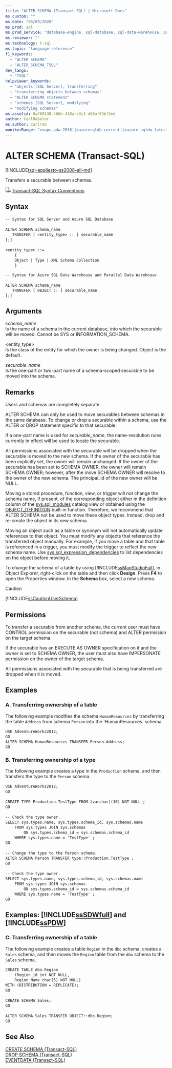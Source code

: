 ```yaml
---
title: "ALTER SCHEMA (Transact-SQL) | Microsoft Docs"
ms.custom: ""
ms.date: "03/09/2020"
ms.prod: sql
ms.prod_service: "database-engine, sql-database, sql-data-warehouse, pdw"
ms.reviewer: ""
ms.technology: t-sql
ms.topic: "language-reference"
f1_keywords: 
  - "ALTER SCHEMA"
  - "ALTER_SCHEMA_TSQL"
dev_langs: 
  - "TSQL"
helpviewer_keywords: 
  - "objects [SQL Server], transferring"
  - "transferring objects between schemas"
  - "ALTER SCHEMA statement"
  - "schemas [SQL Server], modifying"
  - "modifying schemas"
ms.assetid: 0a760138-460e-410a-a3c1-d60af03bf2ed
author: CarlRabeler
ms.author: carlrab
monikerRange: ">=aps-pdw-2016||=azuresqldb-current||=azure-sqldw-latest||>=sql-server-2016||=sqlallproducts-allversions||>=sql-server-linux-2017||=azuresqldb-mi-current"
---
```

# ALTER SCHEMA (Transact-SQL)
[!INCLUDE[tsql-appliesto-ss2008-all-md](../../includes/tsql-appliesto-ss2008-all-md.md)]

  Transfers a securable between schemas.  
  
 ![Topic link icon](../../database-engine/configure-windows/media/topic-link.gif "Topic link icon") [Transact-SQL Syntax Conventions](../../t-sql/language-elements/transact-sql-syntax-conventions-transact-sql.md)  
  
## Syntax  
  
```  
-- Syntax for SQL Server and Azure SQL Database  
  
ALTER SCHEMA schema_name   
   TRANSFER [ <entity_type> :: ] securable_name   
[;]  
  
<entity_type> ::=  
    {  
    Object | Type | XML Schema Collection  
    }  
```  
  
```  
-- Syntax for Azure SQL Data Warehouse and Parallel Data Warehouse  
  
ALTER SCHEMA schema_name   
   TRANSFER [ OBJECT :: ] securable_name   
[;]  
```  
  
## Arguments  
 *schema_name*  
 Is the name of a schema in the current database, into which the securable will be moved. Cannot be SYS or INFORMATION_SCHEMA.  
  
 \<entity_type>  
 Is the class of the entity for which the owner is being changed. Object is the default.  
  
 *securable_name*  
 Is the one-part or two-part name of a schema-scoped securable to be moved into the schema.  
  
## Remarks  
 Users and schemas are completely separate.  
  
 ALTER SCHEMA can only be used to move securables between schemas in the same database. To change or drop a securable within a schema, use the ALTER or DROP statement specific to that securable.  
  
 If a one-part name is used for *securable_name*, the name-resolution rules currently in effect will be used to locate the securable.  
  
 All permissions associated with the securable will be dropped when the securable is moved to the new schema. If the owner of the securable has been explicitly set, the owner will remain unchanged. If the owner of the securable has been set to SCHEMA OWNER, the owner will remain SCHEMA OWNER; however, after the move SCHEMA OWNER will resolve to the owner of the new schema. The principal_id of the new owner will be NULL.  
  
 Moving a stored procedure, function, view, or trigger will not change the schema name, if present, of the corresponding object either in the definition column of the [sys.sql_modules](../../relational-databases/system-catalog-views/sys-sql-modules-transact-sql.md) catalog view or obtained using the [OBJECT_DEFINITION](../../t-sql/functions/object-definition-transact-sql.md) built-in function. Therefore, we recommend that ALTER SCHEMA not be used to move these object types. Instead, drop and re-create the object in its new schema.  
  
 Moving an object such as a table or synonym will not automatically update references to that object. You must modify any objects that reference the transferred object manually. For example, if you move a table and that table is referenced in a trigger, you must modify the trigger to reflect the new schema name. Use [sys.sql_expression_dependencies](../../relational-databases/system-catalog-views/sys-sql-expression-dependencies-transact-sql.md) to list dependencies on the object before moving it.  

 To change the schema of a table by using [!INCLUDE[ssManStudioFull](../../includes/ssmanstudiofull-md.md)], in Object Explorer, right-click on the table and then click **Design**. Press **F4** to open the Properties window. In the **Schema** box, select a new schema.  
  
> [!CAUTION]  
>  [!INCLUDE[ssCautionUserSchema](../../includes/sscautionuserschema-md.md)]  
  
## Permissions  
 To transfer a securable from another schema, the current user must have CONTROL permission on the securable (not schema) and ALTER permission on the target schema.  
  
 If the securable has an EXECUTE AS OWNER specification on it and the owner is set to SCHEMA OWNER, the user must also have IMPERSONATE permission on the owner of the target schema.  
  
 All permissions associated with the securable that is being transferred are dropped when it is moved.  
  
## Examples  
  
### A. Transferring ownership of a table  
 The following example modifies the schema `HumanResources` by transferring the table `Address` from schema `Person` into the 'HumanResources` schema.  
  
```  
USE AdventureWorks2012;  
GO  
ALTER SCHEMA HumanResources TRANSFER Person.Address;  
GO  
```  
  
### B. Transferring ownership of a type  
 The following example creates a type in the `Production` schema, and then transfers the type to the `Person` schema.  
  
```  
USE AdventureWorks2012;  
GO  
  
CREATE TYPE Production.TestType FROM [varchar](10) NOT NULL ;  
GO  
  
-- Check the type owner.  
SELECT sys.types.name, sys.types.schema_id, sys.schemas.name  
    FROM sys.types JOIN sys.schemas   
        ON sys.types.schema_id = sys.schemas.schema_id   
    WHERE sys.types.name = 'TestType' ;  
GO  
  
-- Change the type to the Person schema.  
ALTER SCHEMA Person TRANSFER type::Production.TestType ;  
GO  
  
-- Check the type owner.  
SELECT sys.types.name, sys.types.schema_id, sys.schemas.name  
    FROM sys.types JOIN sys.schemas   
        ON sys.types.schema_id = sys.schemas.schema_id   
    WHERE sys.types.name = 'TestType' ;  
GO  
```  
  
## Examples: [!INCLUDE[ssSDWfull](../../includes/sssdwfull-md.md)] and [!INCLUDE[ssPDW](../../includes/sspdw-md.md)]  
  
### C. Transferring ownership of a table  
 The following example creates a table `Region` in the `dbo` schema, creates a `Sales` schema, and then moves the `Region` table from the `dbo` schema to the `Sales` schema.  
  
```  
CREATE TABLE dbo.Region   
    (Region_id int NOT NULL,  
    Region_Name char(5) NOT NULL)  
WITH (DISTRIBUTION = REPLICATE);  
GO  
  
CREATE SCHEMA Sales;  
GO  
  
ALTER SCHEMA Sales TRANSFER OBJECT::dbo.Region;  
GO  
```  
  
## See Also  
 [CREATE SCHEMA &#40;Transact-SQL&#41;](../../t-sql/statements/create-schema-transact-sql.md)   
 [DROP SCHEMA &#40;Transact-SQL&#41;](../../t-sql/statements/drop-schema-transact-sql.md)   
 [EVENTDATA &#40;Transact-SQL&#41;](../../t-sql/functions/eventdata-transact-sql.md)  
  
  

